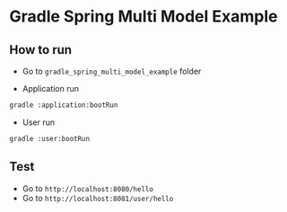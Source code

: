 # Gradle Spring Multi Model Example

## How to run

* Go to `gradle_spring_multi_model_example` folder

* Application run

```bash
gradle :application:bootRun
```

* User run

```bash
gradle :user:bootRun
```

## Test

* Go to `http://localhost:8080/hello`
* Go to `http://localhost:8081/user/hello`
